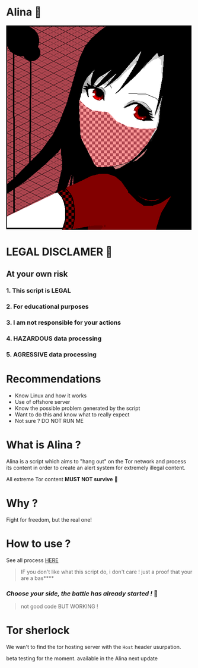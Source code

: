 # Alina 🎀

<img src="./logo.png">

# LEGAL DISCLAMER 🔞

## **At your own risk**
### **1. This script is LEGAL**
### **2. For educational purposes**
### **3. I am not responsible for your actions**
### **4. HAZARDOUS data processing**
### **5. AGRESSIVE data processing**

# Recommendations

- Know Linux and how it works
- Use of offshore server
- Know the possible problem generated by the script
- Want to do this and know what to really expect
- Not sure ? DO NOT RUN ME


# What is Alina ?
Alina is a script which aims to "hang out" on the Tor network and process its content in order to create an alert system for extremely illegal content. <br>

All extreme Tor content **MUST NOT __survive__** 🔪

# Why ?
Fight for freedom, but the real one!

# How to use ?
See all process [HERE](https://github.com/Sn0wAlice/Alina/wiki)


> IF you don't like what this script do, i don't care ! just a proof that your are a bas****

### *Choose your side, the battle has already started !* 📡


> not good code BUT WORKING !


# Tor sherlock

We wan't to find the tor hosting server with the `Host` header usurpation.

beta testing for the moment. available in the Alina next update

